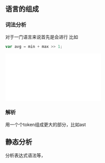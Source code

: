 ## 语言的组成
### 词法分析
对于一门语言来说首先是会进行
比如
```js
var avg = min + max >> 1;
```
![lox- toekn](lox-%20toekn.md)
### 解析
用一个个token组成更大的部分，比如ast

## 静态分析
分析表达式语法等，